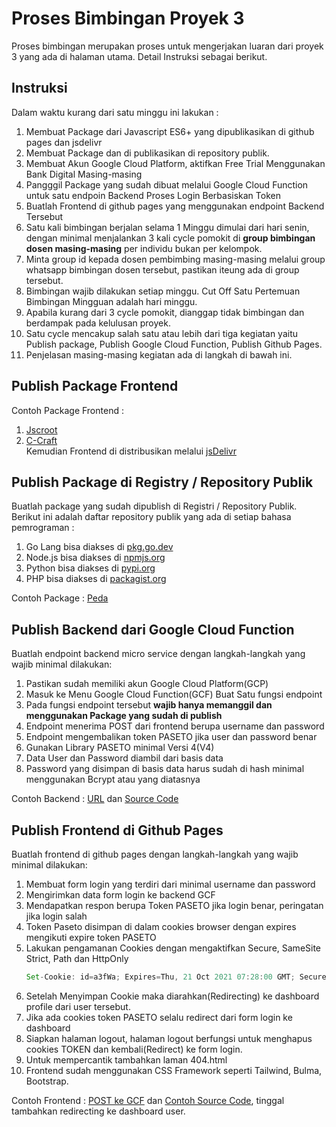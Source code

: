 # Proses Bimbingan Proyek 3

Proses bimbingan merupakan proses untuk mengerjakan luaran dari proyek 3 yang ada di halaman utama. Detail Instruksi sebagai berikut.

## Instruksi
Dalam waktu kurang dari satu minggu ini lakukan :
1. Membuat Package dari Javascript ES6+ yang dipublikasikan di github pages dan jsdelivr
2. Membuat Package dan di publikasikan di repository publik. 
3. Membuat Akun Google Cloud Platform, aktifkan Free Trial Menggunakan Bank Digital Masing-masing
4. Pangggil Package yang sudah dibuat melalui Google Cloud Function untuk satu endpoin Backend Proses Login Berbasiskan Token
5. Buatlah Frontend di github pages yang menggunakan endpoint Backend Tersebut
6. Satu kali bimbingan berjalan selama 1 Minggu dimulai dari hari senin, dengan minimal menjalankan 3 kali cycle pomokit di **group bimbingan dosen masing-masing** per individu bukan per kelompok.
7. Minta group id kepada dosen pembimbing masing-masing melalui group whatsapp bimbingan dosen tersebut, pastikan iteung ada di group tersebut.
8. Bimbingan wajib dilakukan setiap minggu. Cut Off Satu Pertemuan Bimbingan Mingguan adalah hari minggu.
9. Apabila kurang dari 3 cycle pomokit, dianggap tidak bimbingan dan berdampak pada kelulusan proyek.
10. Satu cycle mencakup salah satu atau lebih dari tiga kegiatan yaitu Publish package, Publish Google Cloud Function, Publish Github Pages.
11. Penjelasan masing-masing kegiatan ada di langkah di bawah ini.


## Publish Package Frontend
Contoh Package Frontend : 
1. [Jscroot](https://jscroot.github.io/)
2. [C-Craft](https://c-craftjs.github.io/)  
Kemudian Frontend di distribusikan melalui [jsDelivr](https://www.jsdelivr.com/)

## Publish Package di Registry / Repository Publik

Buatlah package yang sudah dipublish di Registri / Repository Publik.   
Berikut ini adalah daftar repository publik yang ada di setiap bahasa pemrograman :
1. Go Lang bisa diakses di [pkg.go.dev](https://pkg.go.dev/)
2. Node.js bisa diakses di [npmjs.org](https://www.npmjs.com/)
3. Python bisa diakses di [pypi.org](https://pypi.org/)
4. PHP bisa diakses di [packagist.org](https://packagist.org/)

Contoh Package : [Peda](https://pkg.go.dev/github.com/petapedia/peda)

## Publish Backend dari Google Cloud Function

Buatlah endpoint backend micro service dengan langkah-langkah yang wajib minimal dilakukan:
1. Pastikan sudah memiliki akun Google Cloud Platform(GCP)
2. Masuk ke Menu Google Cloud Function(GCF) Buat Satu fungsi endpoint
3. Pada fungsi endpoint tersebut **wajib hanya memanggil dan menggunakan Package yang sudah di publish**
4. Endpoint menerima POST dari frontend berupa username dan password
5. Endpoint mengembalikan token PASETO jika user dan password benar
6. Gunakan Library PASETO minimal Versi 4(V4)
7. Data User dan Password diambil dari basis data
8. Password yang disimpan di basis data harus sudah di hash minimal menggunakan Bcrypt atau yang diatasnya

Contoh Backend : [URL](https://asia-southeast2-awangga.cloudfunctions.net/petapedia-post) dan [Source Code](https://petapedia.github.io/gcf/post/)

## Publish Frontend di Github Pages

Buatlah frontend di github pages dengan langkah-langkah yang wajib minimal dilakukan:
1. Membuat form login yang terdiri dari minimal username dan password
2. Mengirimkan data form login ke backend GCF
3. Mendapatkan respon berupa Token PASETO jika login benar, peringatan jika login salah
4. Token Paseto disimpan di dalam cookies browser dengan expires mengikuti expire token PASETO
5. Lakukan pengamanan Cookies dengan mengaktifkan Secure, SameSite Strict, Path dan HttpOnly
   ```js
   Set-Cookie: id=a3fWa; Expires=Thu, 21 Oct 2021 07:28:00 GMT; Secure; HttpOnly; SameSite=Strict
   ```
6. Setelah Menyimpan Cookie maka diarahkan(Redirecting) ke dashboard profile dari user tersebut.
7. Jika ada cookies token PASETO selalu redirect dari form login ke dashboard
8. Siapkan halaman logout, halaman logout berfungsi untuk menghapus cookies TOKEN dan kembali(Redirect) ke form login.
9. Untuk mempercantik tambahkan laman 404.html
10. Frontend sudah menggunakan CSS Framework seperti Tailwind, Bulma, Bootstrap.

Contoh Frontend : [POST ke GCF](https://jscroot.github.io/examples/api/post/togcf/) dan [Contoh Source Code](https://jscroot.github.io/examples/api/), tinggal tambahkan redirecting ke dashboard user.
